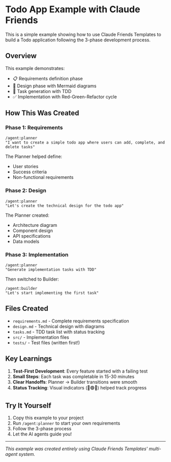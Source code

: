 # Todo App Example with Claude Friends

This is a simple example showing how to use Claude Friends Templates to build a Todo application following the 3-phase development process.

## Overview

This example demonstrates:
- 📋 Requirements definition phase
- 🎨 Design phase with Mermaid diagrams
- 🔨 Task generation with TDD
- ✅ Implementation with Red-Green-Refactor cycle

## How This Was Created

### Phase 1: Requirements
```
/agent:planner
"I want to create a simple todo app where users can add, complete, and delete tasks"
```

The Planner helped define:
- User stories
- Success criteria
- Non-functional requirements

### Phase 2: Design
```
/agent:planner
"Let's create the technical design for the todo app"
```

The Planner created:
- Architecture diagram
- Component design
- API specifications
- Data models

### Phase 3: Implementation
```
/agent:planner
"Generate implementation tasks with TDD"
```

Then switched to Builder:
```
/agent:builder
"Let's start implementing the first task"
```

## Files Created

- `requirements.md` - Complete requirements specification
- `design.md` - Technical design with diagrams
- `tasks.md` - TDD task list with status tracking
- `src/` - Implementation files
- `tests/` - Test files (written first!)

## Key Learnings

1. **Test-First Development**: Every feature started with a failing test
2. **Small Steps**: Each task was completable in 15-30 minutes
3. **Clear Handoffs**: Planner → Builder transitions were smooth
4. **Status Tracking**: Visual indicators (🔴🟢✅) helped track progress

## Try It Yourself

1. Copy this example to your project
2. Run `/agent:planner` to start your own requirements
3. Follow the 3-phase process
4. Let the AI agents guide you!

---
*This example was created entirely using Claude Friends Templates' multi-agent system.*